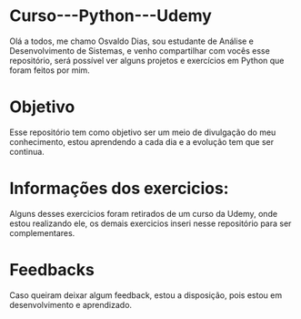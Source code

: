# Curso---Python---Udemy

Olá a todos, me chamo Osvaldo Dias, sou estudante de Análise e Desenvolvimento de Sistemas, e venho compartilhar com vocês esse repositório, será possível ver alguns projetos e exercícios em Python que foram feitos por mim. 

# Objetivo

Esse repositório tem como objetivo ser um meio de divulgação do meu conhecimento, estou aprendendo a cada dia e a evolução tem que ser continua. 

# Informações dos exercicios:

Alguns desses exercicios foram retirados de um curso da Udemy, onde estou realizando ele, os demais exercicios inseri nesse repositório para ser complementares. 

# Feedbacks

Caso queiram deixar algum feedback, estou a disposição, pois estou em desenvolvimento e aprendizado. 







